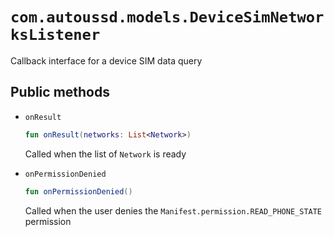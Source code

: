 # `com.autoussd.models.DeviceSimNetworksListener`

Callback interface for a device SIM data query



## Public methods

- `onResult`

  ```kotlin
  fun onResult(networks: List<Network>)
  ```

  Called when the list of `Network` is ready

- `onPermissionDenied`

  ```kotlin
  fun onPermissionDenied()
  ```

  Called when the user denies the `Manifest.permission.READ_PHONE_STATE` permission

